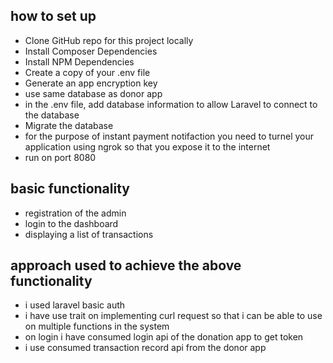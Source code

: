 
## how to set up

- Clone GitHub repo for this project locally
- Install Composer Dependencies
- Install NPM Dependencies
- Create a copy of your .env file
- Generate an app encryption key
- use same database as donor app
- in the .env file, add database information to allow Laravel to connect to the database
- Migrate the database
- for the purpose of instant payment notifaction you need to turnel your application using ngrok so that you expose it to the internet
- run on port 8080



## basic functionality
- registration of the admin
- login to the dashboard
- displaying a list of transactions


## approach used to achieve the above functionality
- i used laravel basic auth 
- i have use trait on implementing curl request so that i can be able to use on multiple functions in the system
- on login i have consumed login api of the donation app to get token
- i use consumed transaction record api from the donor app
